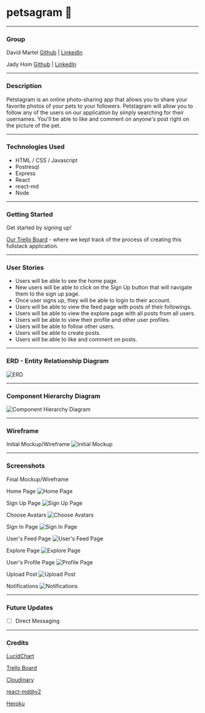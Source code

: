 # petsagram 🐾
***
### Group

David Martel [Github](https://github.com/davey4) | [LinkedIn](https://www.linkedin.com/in/david-martel-8117981b9/)

Jady Hom [Github](https://github.com/jadyhome) | [LinkedIn](www.linkedin.com/in/jadyhom)

***

### Description
Petstagram is an online photo-sharing app that allows you to share your favorite photos of your pets to your followers. Petstagram will allow you to follow any of the users on our application by simply searching for their usernames. You'll be able to like and comment on anyone's post right on the picture of the pet.

***

### Technologies Used
* HTML / CSS / Javascript
* Postresql
* Express
* React
* react-md
* Node

***

### Getting Started

Get started by signing up! 

[Our Trello Board](https://trello.com/b/QHiIwRJ9/petstagram) - where we kept track of the process of creating this fullstack application.

***

### User Stories
* Users will be able to see the home page.
* New users will be able to click on the Sign Up button that will navigate them to the sign up page.
* Once user signs up, they will be able to login to their account.
* Users will be able to view the feed page with posts of their followings.
* Users will be able to view the explore page with all posts from all users.
* Users will be able to view their profile and other user profiles.
* Users will be able to follow other users.
* Users will be able to create posts.
* Users will be able to like and comment on posts.

***

### ERD - Entity Relationship Diagram
![ERD](assets/updated-ERD.png)

***

### Component Hierarchy Diagram
![Component Hierarchy Diagram](assets/ComponentHierarchy.png)

***

### Wireframe
Initial Mockup/Wireframe
![Initial Mockup](assets/initial-mockup.png)
***

### Screenshots
Final Mockup/Wireframe

Home Page
![Home Page](assets/homepage.png)

Sign Up Page
![Sign Up Page](assets/signup.png)

Choose Avatars
![Choose Avatars](assets/choose-avatars.png)

Sign In Page
![Sign In Page](assets/login.png)

User's Feed Page
![User's Feed Page](assets/feedpage.png)

Explore Page
![Explore Page](assets/explorepage.png)

User's Profile Page
![Profile Page](assets/profilepage.png)

Upload Post
![Upload Post](assets/upload-post.png)

Notifications
![Notifications](assets/notifications.png)
***

### Future Updates

- [ ] Direct Messaging

***

### Credits
[LucidChart](https://www.lucidchart.com/)

[Trello Board](trello.com)

[Cloudinary](https://cloudinary.com/)

[react-md@v2](https://react-md.dev/)

[Heroku](https://www.heroku.com/)